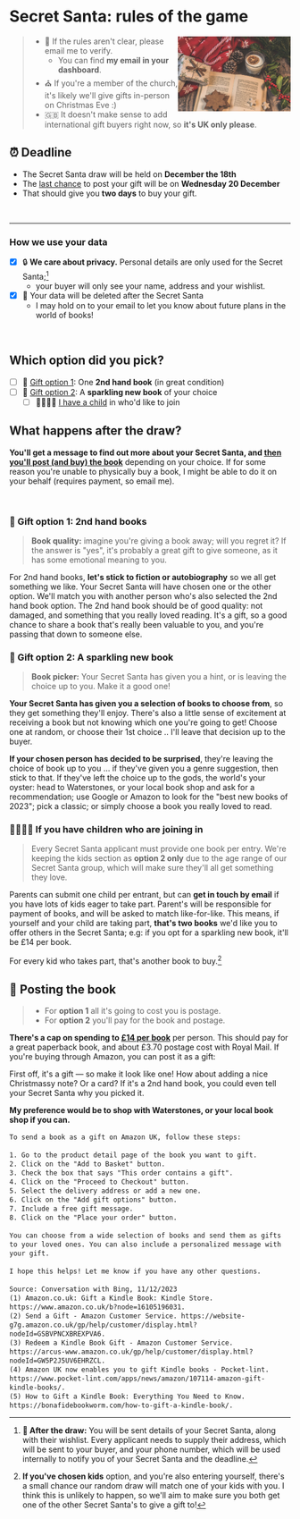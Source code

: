 # Secret Santa: rules of the game

<img align="right" style="width: 40%;" src="./pexels-ylanite-koppens-1883378-2.jpg" />
  
> - 📩 If the rules aren't clear, please email me to verify.
>   - You can find **my email in your dashboard**.
> - ⛪ If you're a member of the church, it's likely we'll give gifts in-person on Christmas Eve :)
> - 🇬🇧 It doesn't make sense to add international gift buyers right now, so **it's UK only please**.


## ⏰ Deadline

- The Secret Santa draw will be held on **December the 18th**
- The [last chance](https://www.royalmail.com/christmas/last-posting-dates) to post your gift will be on **Wednesday 20 December**
- That should give you **two days** to buy your gift.

&nbsp;
<hr />

### How we use your data

- [x] 🔒 **We care about privacy.** Personal details are only used for the Secret Santa;[^1]
  - your buyer will only see your name, address and your wishlist.
- [x] 📖 Your data will be deleted after the Secret Santa
  - I may hold on to your email to let you know about future plans in the world of books!

&nbsp;

## Which option did you pick?

- [ ] 🎁 [Gift option 1](#-gift-option-1-2nd-hand-books):  One **2nd hand book** (in great condition)
- [ ] 🎁 [Gift option 2](#-gift-option-2-a-sparkling-new-book):  A **sparkling new book** of your choice
    - [ ] 👨‍👩‍👧‍👦 [I have a child](#-if-you-have-children-who-are-joining-in) in who'd like to join

## What happens after the draw?

**You'll get a message to find out more about your Secret Santa, and [then you'll post (and buy) the book](#-posting-the-book)** depending on your choice. If for some reason you're unable to physically buy a book, I might be able to do it on your behalf (requires payment, so email me).

&nbsp;

### 🎁 Gift option 1: 2nd hand books

> **Book quality:** imagine you're giving a book away; will you regret it? If the answer is "yes", it's probably a great gift to give someone, as it has some emotional meaning to you.

For 2nd hand books, **let's stick to fiction or autobiography** so we all get something we like. Your Secret Santa will have chosen one or the other option. We'll match you with another person who's also selected the 2nd hand book option. The 2nd hand book should be of good quality: not damaged, and something that you really loved reading. It's a gift, so a good chance to share a book that's really been valuable to you, and you're passing that down to someone else.


### 🎁 Gift option 2: A sparkling new book

> **Book picker:** Your Secret Santa has given you a hint, or is leaving the choice up to you. Make it a good one!

**Your Secret Santa has given you a selection of books to choose from**, so they get something they'll enjoy. There's also a little sense of excitement at receiving a book but not knowing which one you're going to get! Choose one at random, or choose their 1st choice .. I'll leave that decision up to the buyer.

**If your chosen person has decided to be surprised**, they're leaving the choice of book up to you ... if they've given you a genre suggestion, then stick to that. If they've left the choice up to the gods, the world's your oyster: head to Waterstones, or your local book shop and ask for a recommendation; use Google or Amazon to look for the "best new books of 2023"; pick a classic; or simply choose a book you really loved to read.


### 👨‍👩‍👧‍👦 If you have children who are joining in

> Every Secret Santa applicant must provide one book per entry. We're keeping the kids section as **option 2 only** due to the age range of our Secret Santa group, which will make sure they'll all get something they love.

Parents can submit one child per entrant, but can **get in touch by email** if you have lots of kids eager to take part. Parent's will be responsible for payment of books, and will be asked to match like-for-like. This means, if yourself and your child are taking part, **that's two books** we'd like you to offer others in the Secret Santa; e.g: if you opt for a sparkling new book, it'll be £14 per book.

For every kid who takes part, that's another book to buy.[^3] 

## 📮 Posting the book

> - For **option 1** all it's going to cost you is postage.
> - For **option 2** you'll pay for the book and postage.

**There's a cap on spending to <ins>£14 per book</ins>** per person. This should pay for a great paperback book, and about £3.70 postage cost with Royal Mail. If you're buying through Amazon, you can post it as a gift:

First off, it's a gift — so make it look like one! How about adding a nice Christmassy note? Or a card? If it's a 2nd hand book, you could even tell your Secret Santa why you picked it.

**My preference would be to shop with Waterstones, or your local book shop if you can.**

```
To send a book as a gift on Amazon UK, follow these steps:

1. Go to the product detail page of the book you want to gift.
2. Click on the "Add to Basket" button.
3. Check the box that says "This order contains a gift".
4. Click on the "Proceed to Checkout" button.
5. Select the delivery address or add a new one.
6. Click on the "Add gift options" button.
7. Include a free gift message.
8. Click on the "Place your order" button.

You can choose from a wide selection of books and send them as gifts to your loved ones. You can also include a personalized message with your gift.

I hope this helps! Let me know if you have any other questions.

Source: Conversation with Bing, 11/12/2023
(1) Amazon.co.uk: Gift a Kindle Book: Kindle Store. https://www.amazon.co.uk/b?node=16105196031.
(2) Send a Gift - Amazon Customer Service. https://website-g7g.amazon.co.uk/gp/help/customer/display.html?nodeId=GSBVPNCXBREXPVA6.
(3) Redeem a Kindle Book Gift - Amazon Customer Service. https://arcus-www.amazon.co.uk/gp/help/customer/display.html?nodeId=GW5P2J5UV6EHRZCL.
(4) Amazon UK now enables you to gift Kindle books - Pocket-lint. https://www.pocket-lint.com/apps/news/amazon/107114-amazon-gift-kindle-books/.
(5) How to Gift a Kindle Book: Everything You Need to Know. https://bonafidebookworm.com/how-to-gift-a-kindle-book/.
```

[^1]: **🎅 After the draw:** You will be sent details of your Secret Santa, along with their wishlist. Every applicant needs to supply their address, which will be sent to your buyer, and your phone number, which will be used internally to notify you of your Secret Santa and the deadline.

[^2]: If you're too busy, or running short in time, please email me to send the money along and I'll try to buy it on your behalf. (I'll add a PayPal link soon)

[^3]: **If you've chosen kids** option, and you're also entering yourself, there's a small chance our random draw will match one of your kids with you. I think this is unlikely to happen, so we'll aim to make sure you both get one of the other Secret Santa's to give a gift to!


